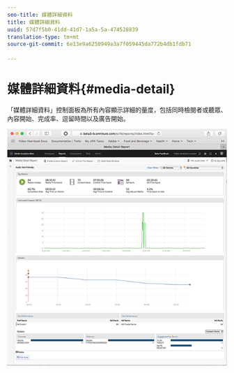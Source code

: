 ```yaml
---
seo-title: 媒體詳細資料
title: 媒體詳細資料
uuid: 57d7f5b0-41dd-41d7-1a5a-5a-474528839
translation-type: tm+mt
source-git-commit: 6e13e9a6250949a3a7f059445da772b4db1fdb71

---
```



# 媒體詳細資料{#media-detail}

「媒體詳細資料」控制面板為所有內容顯示詳細的量度，包括同時檢閱者或聽眾、內容開始、完成率、逗留時間以及廣告開始。

![](assets/media_detail.png)

